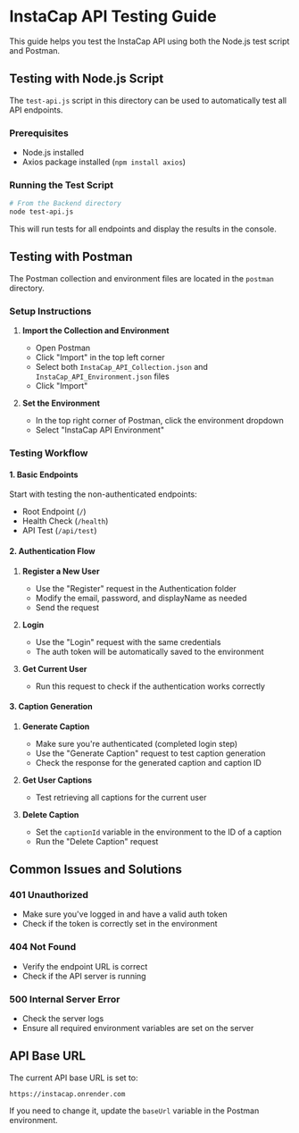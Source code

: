 # InstaCap API Testing Guide

This guide helps you test the InstaCap API using both the Node.js test script and Postman.

## Testing with Node.js Script

The `test-api.js` script in this directory can be used to automatically test all API endpoints.

### Prerequisites
- Node.js installed
- Axios package installed (`npm install axios`)

### Running the Test Script
```bash
# From the Backend directory
node test-api.js
```

This will run tests for all endpoints and display the results in the console.

## Testing with Postman

The Postman collection and environment files are located in the `postman` directory.

### Setup Instructions

1. **Import the Collection and Environment**
   - Open Postman
   - Click "Import" in the top left corner
   - Select both `InstaCap_API_Collection.json` and `InstaCap_API_Environment.json` files
   - Click "Import"

2. **Set the Environment**
   - In the top right corner of Postman, click the environment dropdown
   - Select "InstaCap API Environment"

### Testing Workflow

#### 1. Basic Endpoints
Start with testing the non-authenticated endpoints:
- Root Endpoint (`/`)
- Health Check (`/health`)
- API Test (`/api/test`)

#### 2. Authentication Flow
1. **Register a New User**
   - Use the "Register" request in the Authentication folder
   - Modify the email, password, and displayName as needed
   - Send the request

2. **Login**
   - Use the "Login" request with the same credentials
   - The auth token will be automatically saved to the environment

3. **Get Current User**
   - Run this request to check if the authentication works correctly

#### 3. Caption Generation
1. **Generate Caption**
   - Make sure you're authenticated (completed login step)
   - Use the "Generate Caption" request to test caption generation
   - Check the response for the generated caption and caption ID

2. **Get User Captions**
   - Test retrieving all captions for the current user

3. **Delete Caption**
   - Set the `captionId` variable in the environment to the ID of a caption
   - Run the "Delete Caption" request

## Common Issues and Solutions

### 401 Unauthorized
- Make sure you've logged in and have a valid auth token
- Check if the token is correctly set in the environment

### 404 Not Found
- Verify the endpoint URL is correct
- Check if the API server is running

### 500 Internal Server Error
- Check the server logs
- Ensure all required environment variables are set on the server

## API Base URL

The current API base URL is set to:
```
https://instacap.onrender.com
```

If you need to change it, update the `baseUrl` variable in the Postman environment.
